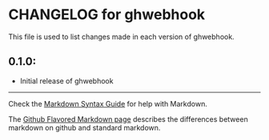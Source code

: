 # CHANGELOG for ghwebhook

This file is used to list changes made in each version of ghwebhook.

## 0.1.0:

* Initial release of ghwebhook

- - -
Check the [Markdown Syntax Guide](http://daringfireball.net/projects/markdown/syntax) for help with Markdown.

The [Github Flavored Markdown page](http://github.github.com/github-flavored-markdown/) describes the differences between markdown on github and standard markdown.
